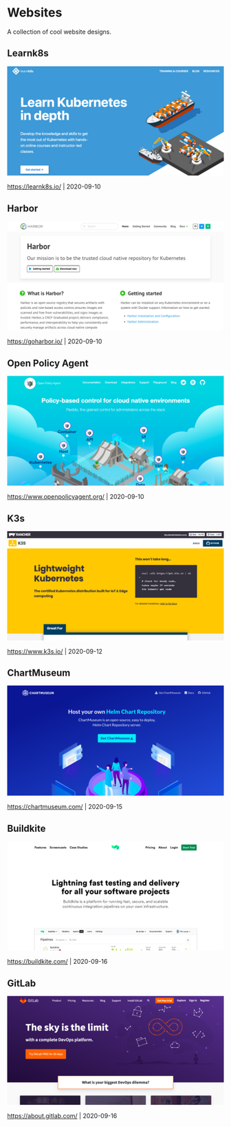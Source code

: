 # Websites

A collection of cool website designs.

## Learnk8s

<a href="https://learnk8s.io/">![Learnk8s](assets/learnk8s.png)</a>

<https://learnk8s.io/> | 2020-09-10

## Harbor

<a href="https://goharbor.io/">![Harbor](assets/harbor.png)</a>

<https://goharbor.io/> | 2020-09-10

## Open Policy Agent

<a href="https://www.openpolicyagent.org/">![Open Policy Agent](assets/openpolicyagent.png)</a>

<https://www.openpolicyagent.org/> | 2020-09-10

## K3s

<a href="https://k3s.io/">![K3s](assets/k3s.png)</a>

<https://www.k3s.io/> | 2020-09-12

## ChartMuseum

<a href="https://chartmuseum.com/">![ChartMuseum](assets/chartmuseum.png)</a>

<https://chartmuseum.com/> | 2020-09-15

## Buildkite

<a href="https://buildkite.com/">![Buildkite](assets/buildkite.png)</a>

<https://buildkite.com/> | 2020-09-16

## GitLab

<a href="https://about.gitlab.com/">![GitLab](assets/gitlab.png)</a>

<https://about.gitlab.com/> | 2020-09-16

